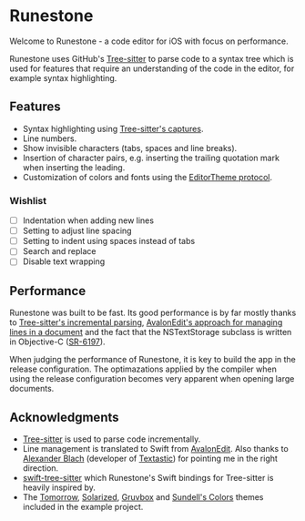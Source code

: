 # Runestone

Welcome to Runestone - a code editor for iOS with focus on performance.

Runestone uses GitHub's [Tree-sitter](https://tree-sitter.github.io/tree-sitter/) to parse code to a syntax tree which is used for features that require an understanding of the code in the editor, for example syntax highlighting.

## Features

- Syntax highlighting using [Tree-sitter's captures](https://tree-sitter.github.io/tree-sitter/syntax-highlighting#highlights).
- Line numbers.
- Show invisible characters (tabs, spaces and line breaks).
- Insertion of character pairs, e.g. inserting the trailing quotation mark when inserting the leading.
- Customization of colors and fonts using the [EditorTheme protocol](https://github.com/simonbs/Runestone/blob/main/Sources/Runestone/Editor/EditorTheme.swift).

### Wishlist

- [ ] Indentation when adding new lines
- [ ] Setting to adjust line spacing
- [ ] Setting to indent using spaces instead of tabs
- [ ] Search and replace
- [ ] Disable text wrapping

## Performance

Runestone was built to be fast. Its good performance is by far mostly thanks to [Tree-sitter's incremental parsing](https://tree-sitter.github.io/tree-sitter/), [AvalonEdit's approach for managing lines in a document](https://github.com/icsharpcode/AvalonEdit/blob/master/ICSharpCode.AvalonEdit/Document/DocumentLineTree.cs) and the fact that the NSTextStorage subclass is written in Objective-C ([SR-6197](https://bugs.swift.org/plugins/servlet/mobile#issue/SR-6197)).

When judging the performance of Runestone, it is key to build the app in the release configuration. The optimazations applied by the compiler when using the release configuration becomes very apparent when opening large documents.

## Acknowledgments

- [Tree-sitter](https://tree-sitter.github.io/tree-sitter) is used to parse code incrementally.
- Line management is translated to Swift from [AvalonEdit](https://github.com/icsharpcode/AvalonEdit). Also thanks to [Alexander Blach](https://twitter.com/Lextar) (developer of [Textastic](https://www.textasticapp.com)) for pointing me in the right direction.
- [swift-tree-sitter](https://github.com/viktorstrate/swift-tree-sitter) which Runestone's Swift bindings for Tree-sitter is heavily inspired by.
- The [Tomorrow](https://github.com/chriskempson/tomorrow-theme), [Solarized](https://ethanschoonover.com/solarized/), [Gruvbox](https://github.com/morhetz/gruvbox) and [Sundell's Colors](https://github.com/JohnSundell/XcodeTheme) themes included in the example project.
